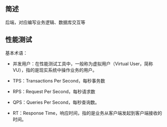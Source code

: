 

## 简述

后端，对应编写业务逻辑、数据库交互等


## 性能测试


基本术语：
- 并发用户：在性能测试工具中，一般称为虚拟用户（Virtual User，简称VU），指的是现实系统中操作业务的用户。
- TPS：Transactions Per Second，每秒事务数
- RPS：Request Per Second，每秒请求数
- QPS：Queries Per Second，每秒查询数。

- RT：Response Time，响应时间，指的是业务从客户端发起到客户端接收的时间。

